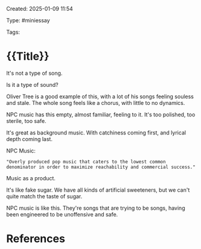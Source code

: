 Created: 2025-01-09 11:54

Type: #miniessay 

Tags:

# {{Title}}

It's not a type of song.

Is it a type of sound?

Oliver Tree is a good example of this, with a lot of his songs feeling souless and stale. The whole song feels like a chorus, with little to no dynamics.

NPC music has this empty, almost familiar, feeling to it. It's too polished, too sterile, too safe.

It's great as background music. With catchiness coming first, and lyrical depth coming last.

NPC Music:

    "Overly produced pop music that caters to the lowest common denominator in order to maximize reachability and commercial success."

Music as a product.

It's like fake sugar. We have all kinds of artificial sweeteners, but we can't quite match the taste of sugar.

NPC music is like this. They're songs that are trying to be songs, having been engineered to be unoffensive and safe.

# References

